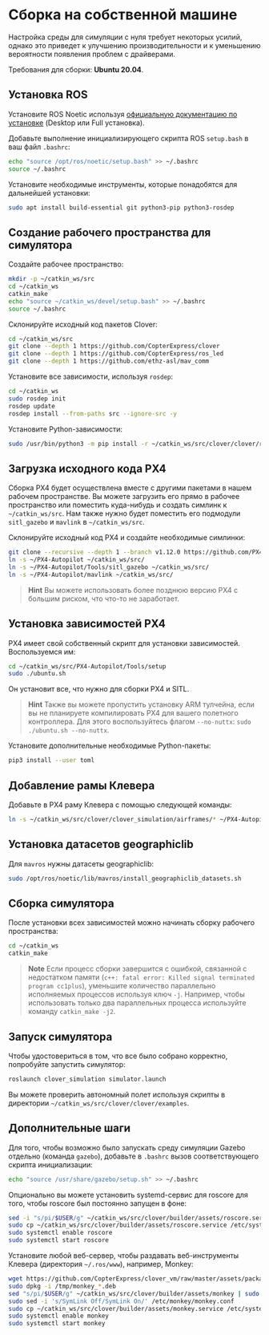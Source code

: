 # Сборка на собственной машине

Настройка среды для симуляции с нуля требует некоторых усилий, однако это приведет к улучшению производительности и к уменьшению вероятности появления проблем с драйверами.

<!-- > **Hint** Смотрите актуальный набор команд установки необходимого ПО для запуска симулятора Клевера в скрипте сборки виртуальной машины с симулятором: [`install_software.sh`](https://github.com/CopterExpress/clover_vm/blob/master/scripts/install_software.sh). -->

Требования для сборки: **Ubuntu 20.04**.

## Установка ROS

Установите ROS Noetic используя [официальную документацию по установке](http://wiki.ros.org/noetic/Installation/Ubuntu) (Desktop или Full установка).

Добавьте выполнение инициализирующего скрипта ROS `setup.bash` в ваш файл `.bashrc`:

```bash
echo "source /opt/ros/noetic/setup.bash" >> ~/.bashrc
source ~/.bashrc
```

Установите необходимые инструменты, которые понадобятся для дальнейшей установки:

```bash
sudo apt install build-essential git python3-pip python3-rosdep
```

## Создание рабочего пространства для симулятора

Создайте рабочее пространство:

```bash
mkdir -p ~/catkin_ws/src
cd ~/catkin_ws
catkin_make
echo "source ~/catkin_ws/devel/setup.bash" >> ~/.bashrc
source ~/.bashrc
```

Склонируйте исходный код пакетов Clover:

```bash
cd ~/catkin_ws/src
git clone --depth 1 https://github.com/CopterExpress/clover
git clone --depth 1 https://github.com/CopterExpress/ros_led
git clone --depth 1 https://github.com/ethz-asl/mav_comm
```

Установите все зависимости, используя `rosdep`:

```bash
cd ~/catkin_ws
sudo rosdep init
rosdep update
rosdep install --from-paths src --ignore-src -y
```

Установите Python-зависимости:

```bash
sudo /usr/bin/python3 -m pip install -r ~/catkin_ws/src/clover/clover/requirements.txt
```

## Загрузка исходного кода PX4

Сборка PX4 будет осуществлена вместе с другими пакетами в нашем рабочем пространстве. Вы можете загрузить его прямо в рабочее пространство или поместить куда-нибудь и создать симлинк к `~/catkin_ws/src`. Нам также нужно будет поместить его подмодули `sitl_gazebo` и `mavlink` в `~/catkin_ws/src`.

Склонируйте исходный код PX4 и создайте необходимые симлинки:

```bash
git clone --recursive --depth 1 --branch v1.12.0 https://github.com/PX4/PX4-Autopilot.git ~/PX4-Autopilot
ln -s ~/PX4-Autopilot ~/catkin_ws/src/
ln -s ~/PX4-Autopilot/Tools/sitl_gazebo ~/catkin_ws/src/
ln -s ~/PX4-Autopilot/mavlink ~/catkin_ws/src/
```

> **Hint** Вы можете использовать более позднюю версию PX4 с большим риском, что что-то не заработает.

## Установка зависимостей PX4

PX4 имеет свой собственный скрипт для установки зависимостей. Воспользуемся им:

```bash
cd ~/catkin_ws/src/PX4-Autopilot/Tools/setup
sudo ./ubuntu.sh
```

Он установит все, что нужно для сборки PX4 и SITL.

> **Hint** Также вы можете пропустить установку ARM тулчейна, если вы не планируете компилировать PX4 для вашего полетного контроллера. Для этого воспользуйтесь флагом `--no-nuttx`: `sudo ./ubuntu.sh --no-nuttx`.

Установите дополнительные необходимые Python-пакеты:

```bash
pip3 install --user toml
```

## Добавление рамы Клевера

Добавьте в PX4 раму Клевера с помощью следующей команды:

```bash
ln -s ~/catkin_ws/src/clover/clover_simulation/airframes/* ~/PX4-Autopilot/ROMFS/px4fmu_common/init.d-posix/airframes/
```

## Установка датасетов geographiclib

Для `mavros` нужны датасеты geographiclib:

```bash
sudo /opt/ros/noetic/lib/mavros/install_geographiclib_datasets.sh
```

## Сборка симулятора

После установки всех зависимостей можно начинать сборку рабочего пространства:

```bash
cd ~/catkin_ws
catkin_make
```

> **Note** Если процесс сборки завершится с ошибкой, связанной с недостатком памяти (`c++: fatal error: Killed signal terminated program cc1plus`), уменьшите количество параллельно исполняемых процессов используя ключ `-j`. Например, чтобы использовать только два параллельных процесса используйте команду `catkin_make -j2`.

## Запуск симулятора

Чтобы удостовериться в том, что все было собрано корректно, попробуйте запустить симулятор:

```bash
roslaunch clover_simulation simulator.launch
```

Вы можете проверить автономный полет используя скрипты в директории `~/catkin_ws/src/clover/clover/examples`.

## Дополнительные шаги

Для того, чтобы возможно было запускать среду симуляции Gazebo отдельно (команда `gazebo`), добавьте в `.bashrc` вызов соответствующего скрипта инициализации:

```bash
echo "source /usr/share/gazebo/setup.sh" >> ~/.bashrc
```

Опционально вы можете установить systemd-сервис для roscore для того, чтобы roscore был постоянно запущен в фоне:

```bash
sed -i "s/pi/$USER/g" ~/catkin_ws/src/clover/builder/assets/roscore.service
sudo cp ~/catkin_ws/src/clover/builder/assets/roscore.service /etc/systemd/system
sudo systemctl enable roscore
sudo systemctl start roscore
```

Установите любой веб-сервер, чтобы раздавать веб-инструменты Клевера (директория `~/.ros/www`), например, Monkey:

```bash
wget https://github.com/CopterExpress/clover_vm/raw/master/assets/packages/monkey_1.6.9-1_$(dpkg --print-architecture).deb -P /tmp
sudo dpkg -i /tmp/monkey_*.deb
sed "s/pi/$USER/g" ~/catkin_ws/src/clover/builder/assets/monkey | sudo tee /etc/monkey/sites/default
sudo sed -i 's/SymLink Off/SymLink On/' /etc/monkey/monkey.conf
sudo cp ~/catkin_ws/src/clover/builder/assets/monkey.service /etc/systemd/system/monkey.service
sudo systemctl enable monkey
sudo systemctl start monkey
```

